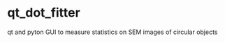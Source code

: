 qt_dot_fitter
=============

qt and pyton GUI to measure statistics on SEM images of circular objects 
